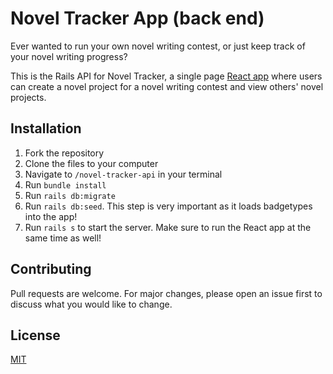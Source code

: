 # Novel Tracker App (back end)

Ever wanted to run your own novel writing contest, or just keep track of your novel writing progress?

This is the Rails API for Novel Tracker, a single page [React app]() where users can create a novel project for a novel writing contest and view others' novel projects.


## Installation

1. Fork the repository
2. Clone the files to your computer
3. Navigate to `/novel-tracker-api` in your terminal
4. Run `bundle install`
5. Run `rails db:migrate`
6. Run `rails db:seed`. This step is very important as it loads badgetypes into the app!
7. Run `rails s` to start the server. Make sure to run the React app at the same time as well!

## Contributing
Pull requests are welcome. For major changes, please open an issue first to discuss what you would like to change.

## License
[MIT](https://choosealicense.com/licenses/mit/)
